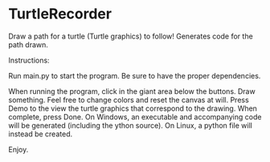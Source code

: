 TurtleRecorder
==============

Draw a path for a turtle (Turtle graphics) to follow! Generates code for the path drawn.

Instructions:

Run main.py to start the program. Be sure to have the proper dependencies.

When running the program, click in the giant area below the buttons. Draw something. 
Feel free to change colors and reset the canvas at will. 
Press Demo to the view the turtle graphics that correspond to the drawing.
When complete, press Done. On Windows, an executable and accompanying code will be generated (including the ython source). On Linux, a python file will instead be created.

Enjoy.
